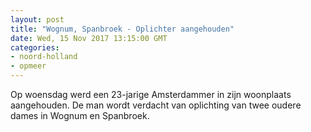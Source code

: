 ```yaml
---
layout: post
title: "Wognum, Spanbroek - Oplichter aangehouden"
date: Wed, 15 Nov 2017 13:15:00 GMT
categories: 
- noord-holland 
- opmeer 
---
```


Op woensdag werd een 23-jarige Amsterdammer in zijn woonplaats aangehouden. De man wordt verdacht van oplichting van twee oudere dames in Wognum en Spanbroek.
